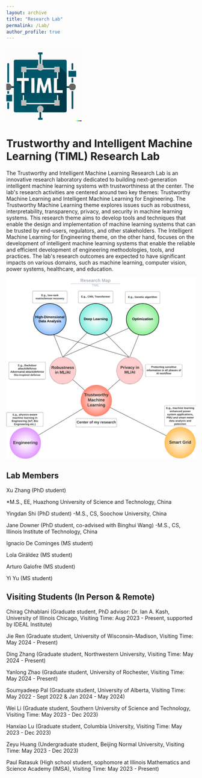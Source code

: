 ```yaml
---
layout: archive
title: "Research Lab"
permalink: /Lab/
author_profile: true
---
```


<div  align="left">
<img src='/images/TIML.png' width='200'>
</div>

# Trustworthy and Intelligent Machine Learning (TIML) Research Lab

The Trustworthy and Intelligent Machine Learning Research Lab is an innovative research laboratory dedicated to building next-generation intelligent machine learning systems with trustworthiness at the center. The lab's research activities are centered around two key themes: Trustworthy Machine Learning and Intelligent Machine Learning for Engineering. The Trustworthy Machine Learning theme explores issues such as robustness, interpretability, transparency, privacy, and security in machine learning systems. This research theme aims to develop tools and techniques that enable the design and implementation of machine learning systems that can be trusted by end-users, regulators, and other stakeholders. The Intelligent Machine Learning for Engineering theme, on the other hand, focuses on the development of intelligent machine learning systems that enable the reliable and efficient development of engineering methodologies, tools, and practices. The lab's research outcomes are expected to have significant impacts on various domains, such as machine learning, computer vision, power systems, healthcare, and education.
<div  align="center">
<img src='/images/TIML_Research.png' width='600'>
</div>


## Lab Members

Xu Zhang (PhD student)

*M.S., EE, Huazhong University of Science and Technology, China

Yingdan Shi (PhD student)
-M.S., CS, Soochow University, China

Jane Downer (PhD student, co-advised with Binghui Wang)
-M.S., CS, Illinois Institute of Technology, China

Ignacio De Cominges (MS student)

Lola Giráldez (MS student)

Arturo Galofre (MS student)

Yi Yu (MS student)

## Visiting Students (In Person & Remote)

Chirag Chhablani (Graduate student, PhD advisor: Dr. Ian A. Kash, University of Illinois Chicago, Visiting Time: Aug 2023 - Present, supported by IDEAL Institute)

Jie Ren (Graduate student, University of Wisconsin-Madison, Visiting Time: May 2024 - Present)

Ding Zhang (Graduate student, Northwestern University, Visiting Time: May 2024 - Present)

Yanlong Zhao (Graduate student, University of Rochester, Visiting Time: May 2024 - Present)

Soumyadeep Pal (Graduate student, University of Alberta, Visiting Time: May 2022 - Sept 2022 & Jan 2024 - May 2024)

Wei Li (Graduate student, Southern University of Science and Technology, Visiting Time: May 2023 - Dec 2023)

Hanxiao Lu (Graduate student, Columbia University, Visiting Time: May 2023 - Dec 2023)

Zeyu Huang (Undergraduate student, Beijing Normal University, Visiting Time: May 2023 - Dec 2023)

Paul Ratasuk (High school student, sophomore at Illinois Mathematics and Science Academy (IMSA),  Visiting Time: May 2023 - Present)




